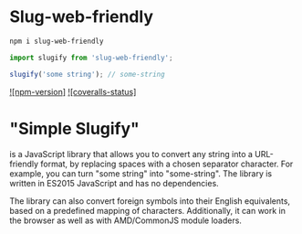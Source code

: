 # Slug-web-friendly

```bash
npm i slug-web-friendly
```

```js
import slugify from 'slug-web-friendly';

slugify('some string'); // some-string
```
[![npm-version]][npm] [![coveralls-status]][coveralls]

# "Simple Slugify"

is a JavaScript library that allows you to convert any string into a URL-friendly format, by replacing spaces with a chosen separator character. For example, you can turn "some string" into "some-string". The library is written in ES2015 JavaScript and has no dependencies.

The library can also convert foreign symbols into their English equivalents, based on a predefined mapping of characters. Additionally, it can work in the browser as well as with AMD/CommonJS module loaders.

[npm]: https://www.npmjs.com/package/simple-slugify

[coveralls]: https://intellicourse.ai

[unicode]: https://www.npmjs.com/package/unicode

[index]: https://github.com/MichaelBakker1986/simple-slugify/blob/master/index.js
